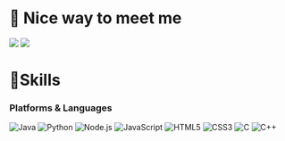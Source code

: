 # 🤞 Nice way to meet me
<p>
  <a href="https://kimgwanjung.tistory.com/" target="_blank"><img src="http://img.shields.io/badge/-Tech%20blog-black?style=flat-square&logo=github"/></a>
  <a href="mailto:kimgwanjung0424@gmail.com" target="_blank"><img src="https://img.shields.io/badge/kimgwanjung0424-d14836?style=flat-square&logo=Gmail&logoColor=white"/></a>
</p>

# 💪Skills
### Platforms & Languages
![Java](https://img.shields.io/badge/Java-007396.svg?&style=for-the-badge&logo=Java&logoColor=white) ![Python](https://img.shields.io/badge/Python-3776AB.svg?&style=for-the-badge&logo=Python&logoColor=white) ![Node.js](https://img.shields.io/badge/Node.js-339933?style=for-the-badge&logo=Node.js&logoColor=white) ![JavaScript](https://img.shields.io/badge/JavaScript-F7DF1E.svg?&style=for-the-badge&logo=JavaScript&logoColor=white)
![HTML5](https://img.shields.io/badge/HTML5-E34F26.svg?&style=for-the-badge&logo=HTML5&logoColor=white) ![CSS3](https://img.shields.io/badge/CSS3-1572B6.svg?&style=for-the-badge&logo=CSS3&logoColor=white) ![C](https://img.shields.io/badge/C-A8B9CC?style=for-the-badge&logo=C&logoColor=white) ![C++](https://img.shields.io/badge/C++-00599C?style=for-the-badge&logo=c++&logoColor=white)
